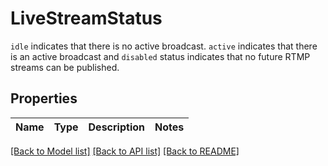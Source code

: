 # LiveStreamStatus

`idle` indicates that there is no active broadcast. `active` indicates that there is an active broadcast and `disabled` status indicates that no future RTMP streams can be published.
## Properties
Name | Type | Description | Notes
------------ | ------------- | ------------- | -------------

[[Back to Model list]](../README.md#documentation-for-models) [[Back to API list]](../README.md#documentation-for-api-endpoints) [[Back to README]](../README.md)



